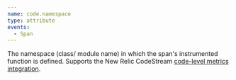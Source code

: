 ```yaml
---
name: code.namespace
type: attribute
events:
  - Span
---
```

The namespace (class/ module name) in which the span's instrumented function is defined. Supports the New Relic CodeStream [code-level metrics integration](https://docs.newrelic.com/docs/codestream/how-use-codestream/performance-monitoring/).
